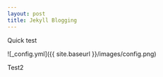 ```yaml
---
layout: post
title: Jekyll Blogging
---
```

Quick test

![_config.yml]({{ site.baseurl }}/images/config.png)

Test2